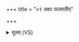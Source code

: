 +++
title = "०९ अक्षाः फलवतीम्"

+++
<details><summary>मूलम् (VS)</summary>

अक्षाः॒ फल॑वतीं॒ द्युवं॑ द॒त्त गां क्षी॒रिणी॑मिव।  
सं मा॑ कृ॒तस्य॒ धार॑या॒ धनुः॒ स्नाव्ने॑व नह्यत ॥
</details>